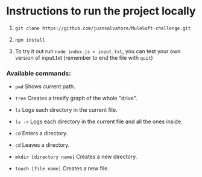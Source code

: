 # Instructions to run the project locally

1. ```git clone https://github.com/juansalvatore/MuleSoft-challenge.git```

2. ```npm install```

3. To try it out run ```node index.js < input.txt```, you can test your own version of input.txt (remember to end the file with ```quit```)

### Available commands: 

  - ```pwd``` Shows current path.
  
  - ```tree``` Creates a treeify graph of the whole "drive".
  
  - ```ls``` Logs each directory in the current file.
  
  - ```ls -r``` Logs each directory in the current file and all the ones inside.
  
  - ```cd``` Enters a directory.
  
  - ```cd``` Leaves a directory.
  
  - ```mkdir [directory name]``` Creates a new directory.
  
  - ```touch [file name]``` Creates a new file.
